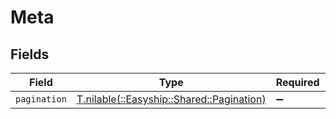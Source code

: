 # Meta


## Fields

| Field                                                                          | Type                                                                           | Required                                                                       | Description                                                                    |
| ------------------------------------------------------------------------------ | ------------------------------------------------------------------------------ | ------------------------------------------------------------------------------ | ------------------------------------------------------------------------------ |
| `pagination`                                                                   | [T.nilable(::Easyship::Shared::Pagination)](../../models/shared/pagination.md) | :heavy_minus_sign:                                                             | Pagination                                                                     |